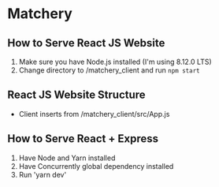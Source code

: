 # Matchery

## How to Serve React JS Website

1. Make sure you have Node.js installed (I'm using 8.12.0 LTS)
2. Change directory to /matchery_client and run `npm start`

## React JS Website Structure

* Client inserts from /matchery_client/src/App.js

## How to Serve React + Express

1. Have Node and Yarn installed
2. Have Concurrently global dependency installed
3. Run 'yarn dev'

